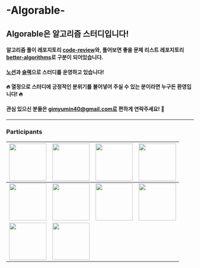 # -Algorable-
## Algorable은 알고리즘 스터디입니다!

#### 알고리즘 풀이 레포지토리 [code-review](https://github.com/Algorable/code-review)와, 풀어보면 좋을 문제 리스트 레포지토리 [better-algorithms](https://github.com/Algorable/better-algorithms)로 구분이 되어있습니다.
#### [노션](https://devyuminkim.notion.site/Algorable-3979c68839e54e779079db3947841aa3)과 [슬랙](https://algorable.slack.com/ssb/redirect)으로 스터디를 운영하고 있습니다!
#### 🔥 열정으로 스터디에 긍정적인 분위기를 불어넣어 주실 수 있는 분이라면 누구든 환영입니다! 🔥
#### 관심 있으신 분들은 gimyumin40@gmail.com로 편하게 연락주세요! 🤗

----

### Participants

| <a href="https://github.com/devYuMinKim"><img src="https://avatars.githubusercontent.com/u/55650732?v=4" width="100" height="100"/></a> | <a href="https://github.com/d556f8"><img src="https://avatars.githubusercontent.com/u/64972038?v=4" width="100" height="100"/></a> | <a href="https://github.com/Z00One"><img src="https://avatars.githubusercontent.com/u/102473964?v=4" width="100" height="100"/></a> | <a href="https://github.com/Jaeil-Lee"><img src="https://avatars.githubusercontent.com/u/108773192?v=4" width="100" height="100"/></a> |
| :---: | :---: | :---: | :---: |
| <a href="https://github.com/jinsooho3"><img src="https://avatars.githubusercontent.com/u/109533678?v=4" width="100" height="100"/></a> | <a href="https://github.com/hmin1022"><img src="https://avatars.githubusercontent.com/u/121006387?v=4" width="100" height="100"/></a> | <a href="https://github.com/Motitory"><img src="https://avatars.githubusercontent.com/u/78538708?v=4" width="100" height="100"/></a> | <a href="https://github.com/JOHYEONJUN39"><img src="https://avatars.githubusercontent.com/u/93760720?v=4" width="100" height="100"/></a> |
| <a href="https://github.com/lifetime909"><img src="https://avatars.githubusercontent.com/u/73512015?v=4" width="100" height="100"/></a> | <a href="https://github.com/NoNamed02"><img src="https://avatars.githubusercontent.com/u/128911424?v=4?v=4" width="100" height="100"/></a> |  |  |
